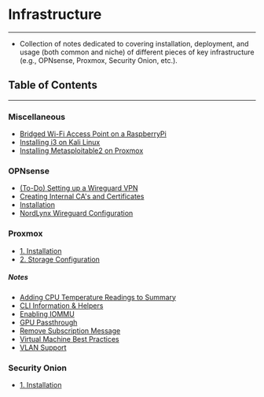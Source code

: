 # Infrastructure
---
- Collection of notes dedicated to covering installation, deployment, and usage (both common and niche) of different pieces of key infrastructure (e.g., OPNsense, Proxmox, Security Onion, etc.).
## Table of Contents
---
### Miscellaneous
- [Bridged Wi-Fi Access Point on a RaspberryPi](./Miscellaneous/Bridged%20Wi-Fi%20Access%20Point%20on%20a%20RaspberryPi.md)
- [Installing i3 on Kali Linux](./Miscellaneous/Installing%20i3%20on%20Kali%20Linux.md)
- [Installing Metasploitable2 on Proxmox](./Miscellaneous/Installing%20Metasploitable2%20on%20Proxmox.md)
### OPNsense
- [(To-Do) Setting up a Wireguard VPN](./OPNsense/(To-Do)%20Setting%20up%20a%20Wireguard%20VPN.md)
- [Creating Internal CA's and Certificates](./OPNsense/Creating%20Internal%20CA's%20and%20Certificates.md)
- [Installation](./OPNsense/Installation.md)
- [NordLynx Wireguard Configuration](./OPNsense/NordLynx%20Wireguard%20Configuration.md)
### Proxmox
- [1. Installation](./Proxmox/1.%20Installation.md)
- [2. Storage Configuration](./Proxmox/2.%20Storage%20Configuration.md)
##### Notes
- [Adding CPU Temperature Readings to Summary](./Proxmox/Notes/Adding%20CPU%20Temperature%20Readings%20to%20Summary.md)
- [CLI Information & Helpers](./Proxmox/Notes/CLI%20Information%20&%20Helpers.md)
- [Enabling IOMMU](./Proxmox/Notes/Enabling%20IOMMU.md)
- [GPU Passthrough](./Proxmox/Notes/GPU%20Passthrough.md)
- [Remove Subscription Message](./Proxmox/Notes/Remove%20Subscription%20Message.md)
- [Virtual Machine Best Practices](./Proxmox/Notes/Virtual%20Machine%20Best%20Practices.md)
- [VLAN Support](./Proxmox/Notes/VLAN%20Support.md)
### Security Onion
- [1. Installation](./Security%20Onion/1.%20Installation.md)
